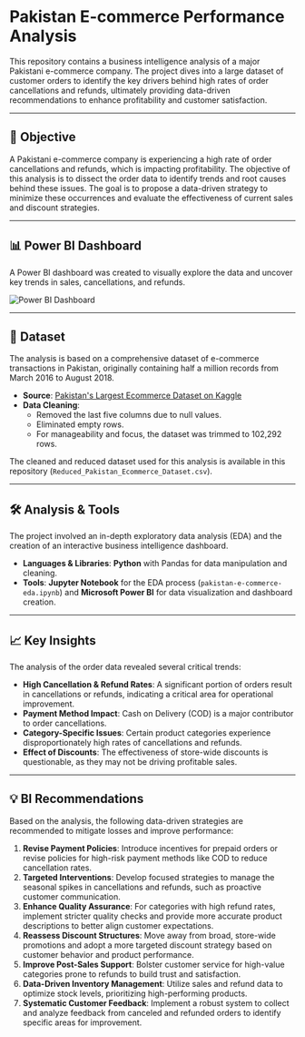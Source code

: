 # Pakistan E-commerce Performance Analysis

This repository contains a business intelligence analysis of a major Pakistani e-commerce company. The project dives into a large dataset of customer orders to identify the key drivers behind high rates of order cancellations and refunds, ultimately providing data-driven recommendations to enhance profitability and customer satisfaction.

---

## 📝 Objective

A Pakistani e-commerce company is experiencing a high rate of order cancellations and refunds, which is impacting profitability. The objective of this analysis is to dissect the order data to identify trends and root causes behind these issues. The goal is to propose a data-driven strategy to minimize these occurrences and evaluate the effectiveness of current sales and discount strategies.

---

## 📊 Power BI Dashboard

A Power BI dashboard was created to visually explore the data and uncover key trends in sales, cancellations, and refunds.

![Power BI Dashboard](dashboard.png)

---

## 💾 Dataset

The analysis is based on a comprehensive dataset of e-commerce transactions in Pakistan, originally containing half a million records from March 2016 to August 2018.

* **Source**: [Pakistan's Largest Ecommerce Dataset on Kaggle](https://www.kaggle.com/datasets/zusmani/pakistans-largest-ecommerce-dataset/data)
* **Data Cleaning**:
    * Removed the last five columns due to null values.
    * Eliminated empty rows.
    * For manageability and focus, the dataset was trimmed to 102,292 rows.

The cleaned and reduced dataset used for this analysis is available in this repository (`Reduced_Pakistan_Ecommerce_Dataset.csv`).

---

## 🛠️ Analysis & Tools

The project involved an in-depth exploratory data analysis (EDA) and the creation of an interactive business intelligence dashboard.

* **Languages & Libraries**: **Python** with Pandas for data manipulation and cleaning.
* **Tools**: **Jupyter Notebook** for the EDA process (`pakistan-e-commerce-eda.ipynb`) and **Microsoft Power BI** for data visualization and dashboard creation.

---

## 📈 Key Insights

The analysis of the order data revealed several critical trends:

* **High Cancellation & Refund Rates**: A significant portion of orders result in cancellations or refunds, indicating a critical area for operational improvement.
* **Payment Method Impact**: Cash on Delivery (COD) is a major contributor to order cancellations.
* **Category-Specific Issues**: Certain product categories experience disproportionately high rates of cancellations and refunds.
* **Effect of Discounts**: The effectiveness of store-wide discounts is questionable, as they may not be driving profitable sales.

---

## 💡 BI Recommendations

Based on the analysis, the following data-driven strategies are recommended to mitigate losses and improve performance:

1.  **Revise Payment Policies**: Introduce incentives for prepaid orders or revise policies for high-risk payment methods like COD to reduce cancellation rates.
2.  **Targeted Interventions**: Develop focused strategies to manage the seasonal spikes in cancellations and refunds, such as proactive customer communication.
3.  **Enhance Quality Assurance**: For categories with high refund rates, implement stricter quality checks and provide more accurate product descriptions to better align customer expectations.
4.  **Reassess Discount Structures**: Move away from broad, store-wide promotions and adopt a more targeted discount strategy based on customer behavior and product performance.
5.  **Improve Post-Sales Support**: Bolster customer service for high-value categories prone to refunds to build trust and satisfaction.
6.  **Data-Driven Inventory Management**: Utilize sales and refund data to optimize stock levels, prioritizing high-performing products.
7.  **Systematic Customer Feedback**: Implement a robust system to collect and analyze feedback from canceled and refunded orders to identify specific areas for improvement.
